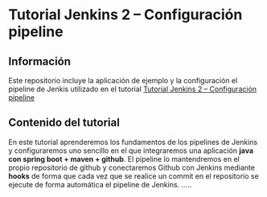 # Tutorial Jenkins 2 – Configuración pipeline


## Información
Este repositorio incluye la aplicación de ejemplo y la configuración el pipeline de Jenkis utilizado en el tutorial [Tutorial Jenkins 2 – Configuración pipeline](http://dmunozfer.es/tutorial-jenkins-2-configuracion-pipeline)

## Contenido del tutorial

En este tutorial aprenderemos los fundamentos de los pipelines de Jenkins y configuraremos uno sencillo en el que integraremos una aplicación **java con spring boot + maven + github**. El pipeline lo mantendremos en el propio repositorio de github y conectaremos Github con Jenkins mediante **hooks** de forma que cada vez que se realice un commit en el repositorio se ejecute de forma automática el pipeline de Jenkins.
.....
